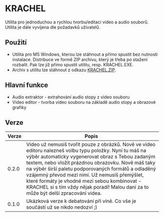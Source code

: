 # KRACHEL
Utilita pro jednoduchou a rychlou tvorbu/editaci video a audio souborů. Utilita je dále vyvíjena dle požadavků uživatelů.

## Použití
* Utilita pro MS Windows, kterou lze stáhnout a přímo spustit bez nutnosti instalace. Distribuce ve formě ZIP archivu, který je třeba po stažení rozbalit. Pak lze již přímo spustit utilitu, resp. KRACHEL.EXE.
* Archiv s utilitu lze stáhnout z odkazu [KRACHEL.ZIP](https://www.cernykod.cz/KRACHEL/KRACHEL.zip). 

## Hlavní funkce
* Audio extraktor - extrahování audio stopy z video souboru
* Video editor - tvorba video souboru na základě audio stopy a obrazové grafiky

 ## Verze
 | Verze      | Popis |
| ----------- | ----------- |
| 0.2.0 | Video už nemusíš tvořit pouze z obrázků. Nově ve video editoru nalezneš volbu typu položky. Nyní tu máš na výběr automaticky vygenerovat obraz s Tebou zadaným textem, nebo vložit prázdnou obrazovku. Nově máš taky na výběr širší paletu podporovaných formátů a odladěný vzájemný převod mezi nimi. Už nemusíš přemýšlet, které formáty je vhodné mezi sebou kombinovat - KRACHEL si s tím vždy nějak poradí! Malou daní za to může být delší zpracování videa.|
| 0.1.0         | Ukázková verze k debatování při víně. Co vše je součástí už se nikdo nedozví ;)  |


